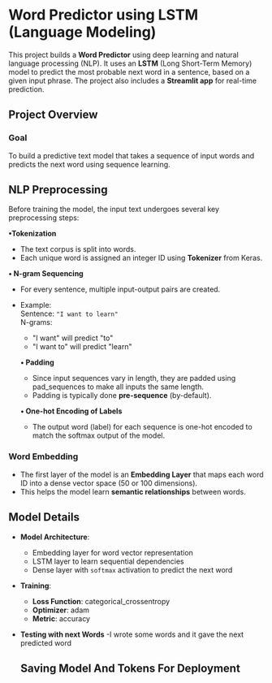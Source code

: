 # Word Predictor using LSTM (Language Modeling)

This project builds a **Word Predictor** using deep learning and natural language processing (NLP). It uses an **LSTM** (Long Short-Term Memory) model to predict the most probable next word in a sentence, based on a given input phrase. The project also includes a **Streamlit app** for real-time prediction.


## Project Overview

###  Goal
To build a predictive text model that takes a sequence of input words and predicts the next word using sequence learning.

## NLP Preprocessing

Before training the model, the input text undergoes several key preprocessing steps:

  **•Tokenization**
  - The text corpus is split into words.
  - Each unique word is assigned an integer ID using **Tokenizer** from Keras.

  **• N-gram Sequencing**
  - For every sentence, multiple input-output pairs are created.
  - Example:  
    Sentence: `"I want to learn"`  
    N-grams:  
    - "I want" will predict "to"  
    - "I want to" will predict "learn"

    **• Padding**
    - Since input sequences vary in length, they are padded using pad_sequences to make all inputs the same length.
    - Padding is typically done **pre-sequence** (by-default).

    **• One-hot Encoding of Labels**
    - The output word (label) for each sequence is one-hot encoded to match the softmax output of the model.

###  Word Embedding
- The first layer of the model is an **Embedding Layer** that maps each word ID into a dense vector space (50 or 100 dimensions).
- This helps the model learn **semantic relationships** between words.

## Model Details

- **Model Architecture**:
  - Embedding layer for word vector representation
  - LSTM layer to learn sequential dependencies
  - Dense layer with `softmax` activation to predict the next word

- **Training**:
  - **Loss Function**: categorical_crossentropy
  - **Optimizer**: adam
  - **Metric**: accuracy

- **Testing with next Words**
   -I wrote some words and it gave the next predicted word

  ## Saving Model And Tokens For Deployment
